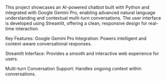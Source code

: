 This project showcases an AI-powered chatbot built with Python and integrated with Google Gemini Pro, enabling advanced natural language understanding and contextual multi-turn conversations.
The user interface is developed using Streamlit, offering a clean, responsive design for real-time interaction.

Key Features:
Google Gemini Pro Integration: Powers intelligent and context-aware conversational responses.

Streamlit Interface: Provides a smooth and interactive web experience for users.

Multi-turn Conversation Support: Handles ongoing context within conversations.

